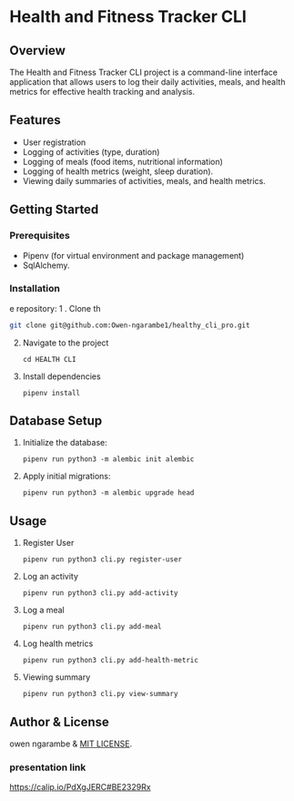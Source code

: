 # Health and Fitness Tracker CLI

## Overview

The Health and Fitness Tracker CLI project is a command-line interface application that allows users to log their daily activities, meals, and health metrics for effective health tracking and analysis.

## Features

- User registration
- Logging of activities (type, duration)
- Logging of meals (food items, nutritional information)
- Logging of health metrics (weight, sleep duration).
- Viewing daily summaries of activities, meals, and health metrics.

## Getting Started

### Prerequisites

- Pipenv (for virtual environment and package management)
- SqlAlchemy.

### Installation
e repository:
1
. Clone th
   ```bash
   git clone git@github.com:Owen-ngarambe1/healthy_cli_pro.git
   ```
2. Navigate to the project
    ```
    cd HEALTH CLI
    ```

3. Install dependencies 
    ``` 
    pipenv install 
    ```

## Database Setup
1. Initialize the database:

    ```
    pipenv run python3 -m alembic init alembic
    ```
2. Apply initial migrations:
    ```
    pipenv run python3 -m alembic upgrade head 
## Usage
1. Register User 
    ```
    pipenv run python3 cli.py register-user 
    ```
2. Log an activity
    ```
    pipenv run python3 cli.py add-activity
    ```
3. Log a meal 
    ```
    pipenv run python3 cli.py add-meal
    ```
4. Log health metrics
    ```
    pipenv run python3 cli.py add-health-metric 
    ```
5. Viewing summary 
    ```
    pipenv run python3 cli.py view-summary
    ```

## Author & License 
owen ngarambe & [MIT LICENSE](LICENSE).
### presentation link
https://calip.io/PdXgJERC#BE2329Rx
